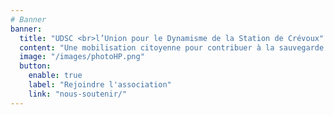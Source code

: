 ```yaml
---
# Banner
banner:
  title: "UDSC <br>l’Union pour le Dynamisme de la Station de Crévoux"
  content: "Une mobilisation citoyenne pour contribuer à la sauvegarde et au renouveau du dynamisme de la station, dans le respect de son environnement naturel actuel qui fait sa spécificité."
  image: "/images/photoHP.png"
  button:
    enable: true
    label: "Rejoindre l'association"
    link: "nous-soutenir/"
---
```





<!--
# Features
features:
  - title: "L’association"
    image: "/images/photoHP2.png"
    content: "L’UDSC : l’Union pour le Dynamisme de la Station de Crévoux est née le 20 janvier 2024 suite au lancement de la <u>[pétition « Inquiets pour la station de ski de Crévoux » publiée le 16 janvier 2024](/actualites)</u> et plébiscitée par près de <b>6 000 personnes</b>.<br> Forts de cette inquiétude partagée concernant l’avenir de la station, Bruno, Eve et Gilles, Crévolins d’adoption et de cœur, ont souhaité aller plus loin en créant l’UDSC. L’objectif de l’UDSC est d’informer et de réfléchir avec les usagers de la station de ski sur la situation et l’avenir de cette dernière en liaison étroite avec les autorités concernées. Sa mission: œuvrer pour la transparence sur la situation administrative, juridique et financière de la station"
    button:
      enable: true
      label: "Vous souhaitez soutenir notre action "
      link: "#"

title: "Les membres de ce collectif"
-->
